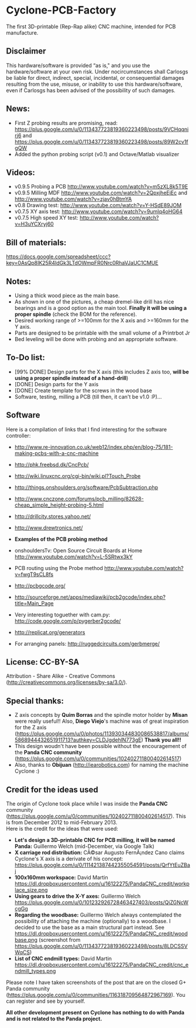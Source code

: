 Cyclone-PCB-Factory  
===================

The first 3D-printable (Rep-Rap alike) CNC machine, intended for PCB manufacture.

Disclaimer  
--
This hardware/software is provided “as is," and you use the hardware/software at your own risk. Under nocircumstances shall Carlosgs be liable for direct, indirect, special, incidental, or consequential damages resulting from the use, misuse, or inability to use this hardware/software, even if Carlosgs has been advised of the possibility of such damages.  

News:  
--  
* First Z probing results are promising, read: https://plus.google.com/u/0/113437723819360223498/posts/9VCHqqnirj6  and https://plus.google.com/u/0/113437723819360223498/posts/89W2cv1fgQW  
* Added the python probing script (v0.1) and Octave/Matlab visualizer  

Videos:  
--  
- v0.9.5 Probing a PCB http://www.youtube.com/watch?v=m5zXL8k5T9E  
- v0.9.5 Milling MDF http://www.youtube.com/watch?v=2QpxjheEjEc and http://www.youtube.com/watch?v=zjav0hBtmYA  
- v0.8 Drawing test: http://www.youtube.com/watch?v=Y-HSdE89JOM  
- v0.7.5 XY axis test: http://www.youtube.com/watch?v=9umlq4oHG64  
- v0.7.5 High speed XY test: http://www.youtube.com/watch?v=H3uYCXryj60  

Bill of materials:  
--  
https://docs.google.com/spreadsheet/ccc?key=0AsQp8IK25R4IdGk3LTdOWmpFR0Nrc0RhaVJaUC1CMUE  

Notes:  
--  
- Using a thick wood piece as the main base.  
- As shown in one of the pictures, a cheap dremel-like drill has nice bearings and is a good option as the main tool. **Finally it will be using a proper spindle** (check the BOM for the reference).  
- Desired working range of >=100mm for the X axis and >=160mm for the Y axis.  
- Parts are designed to be printable with the small volume of a Printrbot Jr  
- Bed leveling will be done with probing and an appropriate software.  

To-Do list:  
--  
- [99% DONE] Design parts for the X axis (this includes Z axis too, **will be using a proper spindle instead of a hand-drill**)  
- [DONE] Design parts for the Y axis  
- [DONE] Create template for the screws in the wood base  
- Software, testing, milling a PCB (till then, it can't be v1.0 :P)...  

Software  
--  
Here is a compilation of links that I find interesting for the software controller:  

- http://www.re-innovation.co.uk/web12/index.php/en/blog-75/181-making-pcbs-with-a-cnc-machine  
- http://phk.freebsd.dk/CncPcb/  
- http://wiki.linuxcnc.org/cgi-bin/wiki.pl?Touch_Probe  
- http://things.onshoulders.org/software/PcbSubtraction.php  
- http://www.cnczone.com/forums/pcb_milling/82628-cheap_simple_height-probing-5.html  
- http://drillcity.stores.yahoo.net/  
- http://www.drewtronics.net/  

- **Examples of the PCB probing method**  
 - onshouldersTv: Open Source Circuit Boards at Home http://www.youtube.com/watch?v=L-5SRtwx3kY  
 - PCB routing using the Probe method http://www.youtube.com/watch?v=fwgT9sCL8fs  
- http://pcbgcode.org/  
- http://sourceforge.net/apps/mediawiki/pcb2gcode/index.php?title=Main_Page  
- Very interesting toguether with cam.py: http://code.google.com/p/pygerber2gcode/  
- http://replicat.org/generators  
- For arranging panels: http://ruggedcircuits.com/gerbmerge/  

License: CC-BY-SA  
--  
Attribution - Share Alike - Creative Commons (http://creativecommons.org/licenses/by-sa/3.0/).  

Special thanks:  
--  
- Z axis concepts by **Quim Borras** and the spindle motor holder by **Misan** were really useful!! Also, **Diego Viejo**'s machine was of great inspiration for the Z axis (https://plus.google.com/u/0/photos/113930344830086538817/albums/5868944432651911713?authkey=CLDJgdehlN773gE) **Thank you all!!**  
- This design woudn't have been possible without the encouragement of the **Panda CNC community** (https://plus.google.com/u/0/communities/102402711800402614517)  
- Also, thanks to **Obijuan** (http://iearobotics.com) for naming the machine Cyclone :)  

Credit for the ideas used  
--  
The origin of Cyclone took place while I was inside the __Panda CNC__ community (https://plus.google.com/u/0/communities/102402711800402614517). This is from December 2012 to mid-February 2013.  
Here is the credit for the ideas that were used:  

* __Let's design a 3D-printable CNC for PCB milling, it will be named Panda:__ Guillermo Welch (mid-December, via Google Talk)  
* __X carriage rod distribution:__ CÃ©sar Augusto FernÃ¡ndez Cano claims Cyclone's X axis is a derivate of his concept: https://plus.google.com/u/0/111421387442355054591/posts/QrfYtEuZBaj  
* __100x160mm workspace:__ David Martin https://dl.dropboxusercontent.com/u/16122275/PandaCNC_credit/workplace_size.png  
* __Using gears to drive the X-Y axes:__ Guillermo Welch https://plus.google.com/u/0/101232926728463427403/posts/QjZGNcWcgGg  
* __Regarding the woodbase:__ Guillermo Welch always contemplated the possibility of attaching the machine (optionally) to a woodbase. I decided to use the base as a main structural part instead. See https://dl.dropboxusercontent.com/u/16122275/PandaCNC_credit/woodbase.png (screenshot from https://plus.google.com/u/0/113437723819360223498/posts/8LDCSSVWqCS)  
* __List of CNC endmill types:__ David Martin https://dl.dropboxusercontent.com/u/16122275/PandaCNC_credit/cnc_endmill_types.png  

Please note I have taken screenshots of the post that are on the closed G+ Panda community (https://plus.google.com/u/0/communities/116318709564872967169). You can register and see by yourself.  

**All other development present on Cyclone has nothing to do with Panda and is not related to the Panda project.**  

